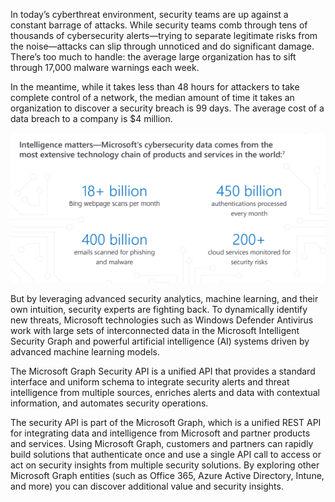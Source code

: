 In today’s cyberthreat environment, security teams are up against a constant barrage of attacks. While security teams comb through tens of thousands of cybersecurity alerts—trying to separate legitimate risks from the noise—attacks can slip through unnoticed and do significant damage. There’s too much to handle: the average large organization has to sift through 17,000 malware warnings each week.

In the meantime, while it takes less than 48 hours for attackers to take complete control of a network, the median amount of time it takes an organization to discover a security breach is 99 days.  The average cost of a data breach to a company is $4 million.

![The evolving security threat](../media/threat-evolving.png)

But by leveraging advanced security analytics, machine learning, and their own intuition, security experts are fighting back. To dynamically identify new threats, Microsoft technologies such as Windows Defender Antivirus work with large sets of interconnected data in the Microsoft Intelligent Security Graph and powerful artificial intelligence (AI) systems driven by advanced machine learning models. 

The Microsoft Graph Security API is a unified API that provides a standard interface and uniform schema to integrate security alerts and threat intelligence from multiple sources, enriches alerts and data with contextual information, and automates security operations.

The security API is part of the Microsoft Graph, which is a unified REST API for integrating data and intelligence from Microsoft and partner products and services. Using Microsoft Graph, customers and partners can rapidly build solutions that authenticate once and use a single API call to access or act on security insights from multiple security solutions. By exploring other Microsoft Graph entities (such as Office 365, Azure Active Directory, Intune, and more) you can discover additional value and security insights.

